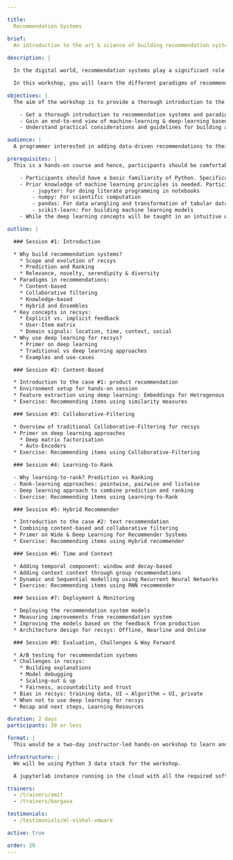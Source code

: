 ```yaml
---

title:
  Recommendation Systems

brief:
  An introduction to the art & science of building recommendation systems using machine learning & deep learning. 
  
description: |

  In the digital world, recommendation systems play a significant role - both for the users and for the company. For the users, a new world of options are thrown up - that were hitherto tough to find. For companies, it helps drive up user engagement and satisfaction, directly impacting their bottom line. If you’ve shopped on an e-commerce site or watched a movie on an on-demand video platform you would’ve seen options like: “People who viewed this product also viewed…” “Products similar to this one…”. These are the results from recommendation systems.

  In this workshop, you will learn the different paradigms of recommendation systems and get introduced to the usage of machine-learning and deep-learning based approaches. By the end of the workshop, you will have enough practical hands-on knowledge to build, select, deploy and maintain a recommendation system for your problem.

objectives: |
  The aim of the workshop is to provide a thorough introduction to the art and science of building recommendation systems. These are the main objectives:

    - Get a thorough introduction to recommendation systems and paradigms across domains
    - Gain an end-to-end view of machine-learning & deep-learning based recommendation and learning-to-rank systems
    - Understand practical considerations and guidelines for building and deploying recommendation systems for your own problems

audience: |
  A programmer interested in adding data-driven recommendations to their products or a beginner in data scientist with experience in using machine learning & interested to build a deeper and more applied perspective in using ML & DL for recommndation systems.

prerequisites: |
  This is a hands-on course and hence, participants should be comfortable with programming in python and have exposure to python data stack.

    - Participants should have a basic familiarity of Python. Specifically, we expect participants to know the first four sections from the [Python Practice Book](https://anandology.com/python-practice-book)
    - Prior knowledge of machine learning principles is needed. Participants should have practice with machine learning problems e.g. regression, classification. Specifically, participants should be able to work with the following python libraries. You can refer to the Python Data Science Handbook to learn the same.
        - jupyter: For doing literate programming in notebooks
        - numpy: For scientific computation
        - pandas: For data wrangling and transformation of tabular data (dataframes)
        - scikit-learn: For building machine learning models
    - While the deep learning concepts will be taught in an intuitive way, some prior knowledge of linear algebra and calculus would be helpful. You can refer to these visual explanation videos from @3Blue1Brown on Linear Algebra, Calculus and Deep Learning to get started.

outline: |

  ### Session #1: Introduction

  * Why build recommendation systems?
    * Scope and evolution of recsys
    * Prediction and Ranking
    * Relevance, novelty, serendipity & diversity
  * Paradigms in recommendations:
    * Content-based
    * Collaborative filtering
    * Knowledge-based
    * Hybrid and Ensembles
  * Key concepts in recsys:
    * Explicit vs. implicit feedback
    * User-Item matrix
    * Domain signals: location, time, context, social
  * Why use deep learning for recsys?
    * Primer on deep learning
    * Traditional vs deep learning approaches
    * Examples and use-cases

  ### Session #2: Content-Based

  * Introduction to the case #1: product recommendation
  * Environment setup for hands-on session
  * Feature extraction using deep learning: Embeddings for Hetrogenous data
  * Exercise: Recommending items using similarity measures

  ### Session #3: Colloborative-Filtering

  * Overview of traditional Colloborative-Filtering for recsys
  * Primer on deep learning approaches
    * Deep matrix factorisation
    * Auto-Encoders
  * Exercise: Recommending items using Colloborative-Filtering

  ### Session #4: Learning-to-Rank

  - Why learning-to-rank? Prediction vs Ranking
  - Rank-learning approaches: pointwise, pairwise and listwise
  - Deep learning approach to combine prediction and ranking
  - Exercise: Recommending items using Learning-to-Rank

  ### Session #5: Hybrid Recommender

  * Introduction to the case #2: text recommendation
  * Combining content-based and collaborative filtering
  * Primer on Wide & Deep Learning for Recommender Systems
  * Exercise: Recommending items using Hybrid recommender

  ### Session #6: Time and Context

  * Adding temporal component: window and decay-based
  * Adding context context through group recommendations
  * Dynamic and Sequential modelling using Recurrent Neural Networks
  * Exercise: Recommending items using RNN recommender

  ### Session #7: Deployment & Monitoring

  * Deploying the recommendation system models
  * Measuring improvements from recommendation system
  * Improving the models based on the feedback from production
  * Architecture design for recsys: Offline, Nearline and Online

  ### Session #8: Evaluation, Challenges & Way Forward

  * A/B testing for recommendation systems
  * Challenges in recsys:
    * Building explanations
    * Model debugging
    * Scaling-out & up
    * Fairness, accountability and trust
  * Bias in recsys: training data, UI → Algorithm → UI, private
  * When not to use deep learning for recsys
  * Recap and next steps, Learning Resources

duration: 2 days
participants: 30 or less

format: |
  This would be a two-day instructor-led hands-on workshop to learn and implement an end-to-end deep learning model for recommendation systems. This is predominantly a hands-on course and will be 70% programming/coding and 30% theory. It would aim to cover the following topics.

infrastructure: |
  We will be using Python 3 data stack for the workshop.

  A jupyterlab instance running in the cloud with all the required software will be shared with each of the participants during training. No need to install any special software.

trainers:
  - /trainers/amit
  - /trainers/bargava

testimonials:
  - /testimonials/ml-vishal-vmware

active: true

order: 20
---
```

